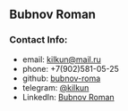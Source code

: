 ## Bubnov Roman

### Contact Info:  

* email: kilkun@mail.ru  
* phone: +7(902)581-05-25
* github: [bubnov-roma](https://github.com/Bubnov-Roma)
* telegram: [@kilkun](https://t.me/kilkun)
* LinkedIn: [Bubnov Roman](https://www.linkedin.com/in/roman-bubnov-591a0b1bb)
